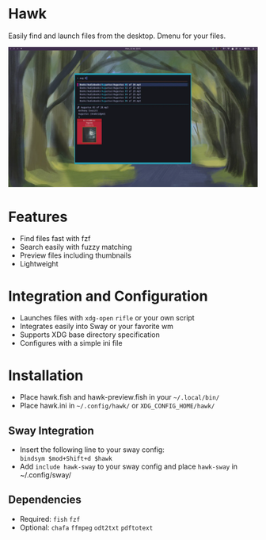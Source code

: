 # Hawk
Easily find and launch files from the desktop. Dmenu for your files.

![Screenshot](docs/screenshot1.webp) 

# Features
- Find files fast with fzf
- Search easily with fuzzy matching
- Preview files including thumbnails
- Lightweight

# Integration and Configuration
- Launches files with `xdg-open` `rifle` or your own script
- Integrates easily into Sway or your favorite wm
- Supports XDG base directory specification
- Configures with a simple ini file

# Installation
- Place hawk.fish and hawk-preview.fish in your  `~/.local/bin/`
- Place hawk.ini in `~/.config/hawk/` or `XDG_CONFIG_HOME/hawk/`

## Sway Integration
- Insert the following line to your sway config:\
    `bindsym $mod+Shift+d $hawk`
- Add `include hawk-sway` to your sway config and place `hawk-sway` in ~/.config/sway/

## Dependencies
- Required: `fish` `fzf`
- Optional: `chafa` `ffmpeg` `odt2txt` `pdftotext`

